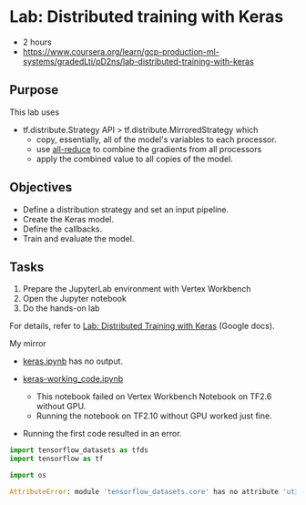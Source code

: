 # Lab: Distributed training with Keras

- 2 hours
- https://www.coursera.org/learn/gcp-production-ml-systems/gradedLti/pD2ns/lab-distributed-training-with-keras


## Purpose

This lab uses

- tf.distribute.Strategy API > tf.distribute.MirroredStrategy which
  - copy, essentially, all of the model's variables to each processor.
  - use [all-reduce](http://mpitutorial.com/tutorials/mpi-reduce-and-allreduce/) to combine the gradients from all processors
  - apply the combined value to all copies of the model.

## Objectives

- Define a distribution strategy and set an input pipeline.
- Create the Keras model.
- Define the callbacks.
- Train and evaluate the model.

## Tasks

1. Prepare the JupyterLab environment with Vertex Workbench
2. Open the Jupyter notebook
3. Do the hands-on lab

For details, refer to [Lab: Distributed Training with Keras](https://docs.google.com/document/d/1PZowLJ0lk-Uc5rAnwu71hlC6LVpeiFVkFZLUUQb9fDU/edit#) (Google docs).

My mirror

- [keras.ipynb](ipynb_files/keras.ipynb) has no output.

- [keras-working_code.ipynb](ipynb_files/keras-working_code.ipynb)

  - This notebook failed on Vertex Workbench Notebook on TF2.6 without GPU.
  - Running the notebook on TF2.10 without GPU worked just fine.

  

- Running the first code resulted in an error.

```python
import tensorflow_datasets as tfds
import tensorflow as tf

import os
```

```python
AttributeError: module 'tensorflow_datasets.core' has no attribute 'utils
```
